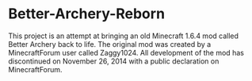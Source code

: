 # Better-Archery-Reborn
This project is an attempt at bringing an old Minecraft 1.6.4 mod called Better Archery back to life. The original mod was created by a MinecraftForum user called Zaggy1024. All development of the mod has discontinued on November 26, 2014 with a public declaration on MinecraftForum.
